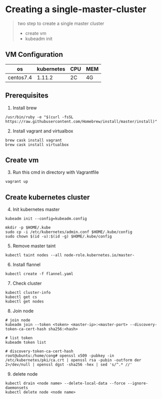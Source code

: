 # Creating a single-master-cluster

> two step to create a single master cluster
>* create vm
>* kubeadm init

## VM Configuration

| os  | kubernetes | CPU | MEM |
|---|---|---|---| 
| centos7.4 | 1.11.2 | 2C | 4G |

## Prerequisites
1. Install brew
```
/usr/bin/ruby -e "$(curl -fsSL https://raw.githubusercontent.com/Homebrew/install/master/install)"
```

2. Install vagrant and virtualbox

```
brew cask install vagrant
brew cask install virtualbox
```

## Create vm

3. Run this cmd in directory with Vagrantfile
```
vagrant up
```

## Create kubernetes cluster

4. Init kubernetes master
```
kubeadm init --config=kubeadm.config

mkdir -p $HOME/.kube
sudo cp -i /etc/kubernetes/admin.conf $HOME/.kube/config
sudo chown $(id -u):$(id -g) $HOME/.kube/config
```

5. Remove master taint

```
kubectl taint nodes --all node-role.kubernetes.io/master-
```

6. Install flannel
```
kubectl create -f flannel.yaml
```

7. Check cluster

```
kubectl cluster-info
kubectl get cs
kubectl get nodes
```

8. Join node

```
# join node
kubeadm join --token <token> <master-ip>:<master-port> --discovery-token-ca-cert-hash sha256:<hash>

# list token
kubeadm token list

# discovery-token-ca-cert-hash
root@ubuntu:/home/cong# openssl x509 -pubkey -in /etc/kubernetes/pki/ca.crt | openssl rsa -pubin -outform der 2>/dev/null | openssl dgst -sha256 -hex | sed 's/^.* //'

```

9. delete node
```
kubectl drain <node name> --delete-local-data --force --ignore-daemonsets
kubectl delete node <node name>
```




